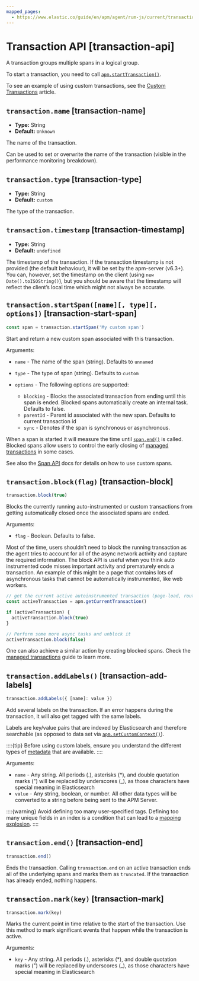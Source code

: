 ```yaml
---
mapped_pages:
  - https://www.elastic.co/guide/en/apm/agent/rum-js/current/transaction-api.html
---
```


# Transaction API [transaction-api]

A transaction groups multiple spans in a logical group.

To start a transaction, you need to call [`apm.startTransaction()`](/reference/agent-api.md#apm-start-transaction).

To see an example of using custom transactions, see the [Custom Transactions](/reference/custom-transactions.md) article.


## `transaction.name` [transaction-name]

* **Type:** String
* **Default:** `Unknown`

The name of the transaction.

Can be used to set or overwrite the name of the transaction (visible in the performance monitoring breakdown).


## `transaction.type` [transaction-type]

* **Type:** String
* **Default:** `custom`

The type of the transaction.


## `transaction.timestamp` [transaction-timestamp]

* **Type:** String
* **Default:** `undefined`

The timestamp of the transaction. If the transaction timestamp is not provided (the default behaviour), it will be set by the apm-server (v6.3+). You can, however, set the timestamp on the client (using `new Date().toISOString()`), but you should be aware that the timestamp will reflect the client’s local time which might not always be accurate.


## `transaction.startSpan([name][, type][, options])` [transaction-start-span]

```js
const span = transaction.startSpan('My custom span')
```

Start and return a new custom span associated with this transaction.

Arguments:

* `name` - The name of the span (string). Defaults to `unnamed`
* `type` - The type of span (string). Defaults to `custom`
* `options` - The following options are supported:

    * `blocking` - Blocks the associated transaction from ending until this span is ended. Blocked spans automatically create an internal task. Defaults to false.
    * `parentId` - Parent id associated with the new span. Defaults to current transaction id
    * `sync` - Denotes if the span is synchronous or asynchronous.


When a span is started it will measure the time until [`span.end()`](/reference/span-api.md#span-end) is called. Blocked spans allow users to control the early closing of [managed transactions](/reference/custom-transactions.md#custom-managed-transactions) in some cases.

See also the [Span API](/reference/span-api.md) docs for details on how to use custom spans.


## `transaction.block(flag)` [transaction-block]

```js
transaction.block(true)
```

Blocks the currently running auto-instrumented or custom transactions from getting automatically closed once the associated spans are ended.

Arguments:

* `flag` - Boolean. Defaults to false.

Most of the time, users shouldn’t need to block the running transaction as the agent tries to account for all of the async network activity and capture the required information. The block API is useful when you think auto instrumented code misses important activity and prematurely ends a transaction. An example of this might be a page that contains lots of asynchronous tasks that cannot be automatically instrumented, like web workers.

```js
// get the current active autoinstrumented transaction (page-load, route-change, etc.)
const activeTransaction = apm.getCurrentTransaction()

if (activeTransaction) {
  activeTransaction.block(true)
}

// Perform some more async tasks and unblock it
activeTransaction.block(false)
```

One can also achieve a similar action by creating blocked spans. Check the [managed transactions](/reference/custom-transactions.md#custom-managed-transactions) guide to learn more.


## `transaction.addLabels()` [transaction-add-labels]

```js
transaction.addLabels({ [name]: value })
```

Add several labels on the transaction. If an error happens during the transaction, it will also get tagged with the same labels.

Labels are key/value pairs that are indexed by Elasticsearch and therefore searchable (as opposed to data set via [`apm.setCustomContext()`](/reference/agent-api.md#apm-set-custom-context)).

::::{tip}
Before using custom labels, ensure you understand the different types of [metadata](docs-content://solutions/observability/apm/elastic-apm-events-intake-api.md#apm-api-metadata-overview) that are available.
::::


Arguments:

* `name` - Any string. All periods (.), asterisks (*), and double quotation marks (") will be replaced by underscores (_), as those characters have special meaning in Elasticsearch
* `value` - Any string, boolean, or number. All other data types will be converted to a string before being sent to the APM Server.

::::{warning}
Avoid defining too many user-specified tags. Defining too many unique fields in an index is a condition that can lead to a [mapping explosion](docs-content://manage-data/data-store/mapping.md#mapping-limit-settings).
::::



## `transaction.end()` [transaction-end]

```js
transaction.end()
```

Ends the transaction. Calling `transaction.end` on an active transaction ends all of the underlying spans and marks them as `truncated`. If the transaction has already ended, nothing happens.


## `transaction.mark(key)` [transaction-mark]

```js
transaction.mark(key)
```

Marks the current point in time relative to the start of the transaction. Use this method to mark significant events that happen while the transaction is active.

Arguments:

* `key` -  Any string. All periods (.), asterisks (*), and double quotation marks (") will be replaced by underscores (_), as those characters have special meaning in Elasticsearch

